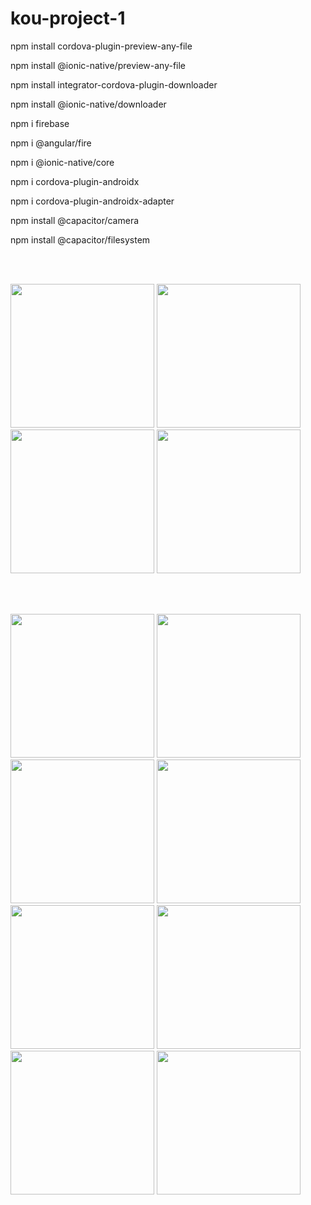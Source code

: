 # kou-project-1
 
npm install cordova-plugin-preview-any-file

npm install @ionic-native/preview-any-file


npm install integrator-cordova-plugin-downloader

npm install @ionic-native/downloader


npm i firebase

npm i @angular/fire

npm i @ionic-native/core

npm i cordova-plugin-androidx

npm i cordova-plugin-androidx-adapter


npm install @capacitor/camera

npm install @capacitor/filesystem
 
 
  
<br><br>
 
<p float="left">

  <img src="https://user-images.githubusercontent.com/83976212/153602347-69ddc8af-2fa3-410d-b953-2c95c5faf72e.gif"  width="230" />
 
  <img src="https://user-images.githubusercontent.com/83976212/153602434-62e209c8-7dd3-4af8-b927-6de2c3a5c91b.gif"  width="230" />

  <img src="https://user-images.githubusercontent.com/83976212/153602441-9a54b7d0-c51f-4dc1-8738-1236e8bc3a70.gif"  width="230" />
 
  <img src="https://user-images.githubusercontent.com/83976212/153604837-ca790226-cb15-4720-9234-0908e10d79a2.gif"  width="230" />
  
</p>
 

 
<br><br>
<p float="left">
<img src="https://user-images.githubusercontent.com/83976212/153602754-a5ce5323-3d07-4b98-a412-bd7feb86db8e.jpg"  width="230" />

  <img src="https://user-images.githubusercontent.com/83976212/153602909-f35ddb5c-391b-4b73-ab8c-255cc34e0612.jpg"  width="230" />

  <img src="https://user-images.githubusercontent.com/83976212/153602916-9acf1508-483f-46ee-b76a-06820af499c6.jpg"  width="230" />

  <img src="https://user-images.githubusercontent.com/83976212/153602921-37d90370-526d-4884-aabb-d6065bc9c08f.jpg"  width="230" />
  
   <img src="https://user-images.githubusercontent.com/83976212/153603327-4743e6dc-95f3-4ebb-96b0-398e5de8dbf5.jpg"  width="230" />

  <img src="https://user-images.githubusercontent.com/83976212/153603034-5d615a00-59f9-4480-8be7-6a31199b671d.jpg"  width="230" />

  <img src="https://user-images.githubusercontent.com/83976212/153603050-8b3547c3-2991-4418-abce-94c5c34dfd49.jpg"  width="230" />
 
  <img src="https://user-images.githubusercontent.com/83976212/153603027-f1e7897c-8f54-4bea-9e13-e3a62623216c.jpg"  width="230" />
</p>






 
